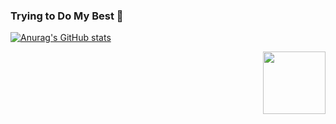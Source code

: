 ### Trying to Do My Best 👋

[![Anurag's GitHub stats](https://github-readme-stats.vercel.app/api?username=CheeseSilly)](https://github.com/anuraghazra/github-readme-stats)

<a href="https://count.getloli.com/"><img src="https://count.getloli.com/get/@sillycheese:readme?theme=rule34" height="100" align="right"></a>
